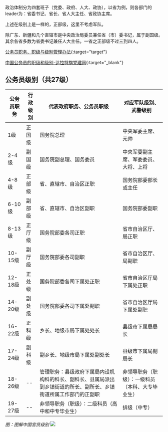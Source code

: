 
政治体制分为四套班子（党委、政府、人大、政协），以省为例，则各部门的leader为：省委书记、省长、省人大主任、省政协主席。

上述在级别上是一样的，正部级，这里不考虑军队。


除广东、新疆和几个直辖市是中央政治局委员兼任省（市）委书记，属于副国级。其余各省多数为省委书记兼任人大主任。一省之正部级不过三到四人。


[公务员职务、职级与级别管理办法](https://www.gov.cn/xinwen/2020-03/15/content_5491492.htm){:target="target"}

[中国公务员的职级和级别-达拉特旗党建网](http://www.dltdjw.gov.cn/ywgz/gwygl/202303/t20230309_3357858.html){:target="_blank"}

## 公务员级别（共27级）

| 公务员职务 | 行政级别 | 代表政府职务、公务员职级 | 对应军队级别、武警级别 |
| ---------- | -------- | -------------------------- | ------------------------ |
| 1级       | 正国级 | 国务院总理                 | 中央军委主席、元帅      |
| 2-4级     | 副国级 | 国务院副总理、国务委员    | 中央军委副主席、军委委员、大将、上将 |
| 4-8级     | 正部级 | 省、直辖市、自治区正职   | 国务院部委部长或主任     |
| 6-10级    | 副部级 | 省、直辖市、自治区副职   | 国务院部委副职           |
| 8-13级    | 正厅级 | 国务院部委各司正职       | 省市自治区厅、局正职     |
| 10-15级   | 副厅级 | 国务院部委各司副职       | 省市自治区厅、局副职     |
| 12-18级   | 正处级 | 国务院部委各司下属处正职 | 省市自治区厅局下属处正职  |
| 14-20级   | 副处级 | 国务院部委各司下属处副职 | 省市自治区厅局下属处副职  |
| 16-22级   | 正科级 | 乡长、地级市局下属处处长  | 县级市下属局局长           |
| 17-24级   | 副科级 | 副乡长、地级市局下属处副处长 | 县级市下属局副局长       |
| 18-26级   | --       | 管理职务：县级政府下属局内设机构科的科长、副科长、县属局派出到乡镇街道的所长、副所长、乡镇街道所属工作部门的正副职 | 非领导职务（职级）：一级科员（本科、大专毕业生） |
| 19-27级   | --       | 非领导职务（职级）：二级科员（高中和中专毕业生） | 排级（中专） |

*图：图解中国官员级别*
![](https://cdn.jsdelivr.net/gh/Jin-Pengyu/image-bed/img/Politics%20-%20ChineseOfficials2013%20-%20cnpolitics.jpg)
